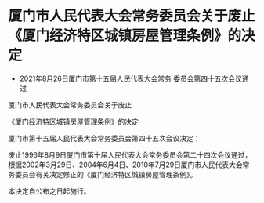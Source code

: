 # 厦门市人民代表大会常务委员会关于废止《厦门经济特区城镇房屋管理条例》的决定

- 2021年8月26日厦门市第十五届人民代表大会常务
  委员会第四十五次会议通过

<!-- INFO END -->

厦门市人民代表大会常务委员会关于废止

《厦门经济特区城镇房屋管理条例》的决定

厦门市第十五届人民代表大会常务委员会第四十五次会议决定：

废止1996年8月9日厦门市第十届人民代表大会常务委员会第二十四次会议通过，根据2002年3月29日、2004年6月4日、2010年7月29日厦门市人民代表大会常务委员会有关决定修正的《厦门经济特区城镇房屋管理条例》。

本决定自公布之日起施行。
